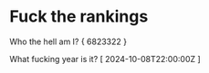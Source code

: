 # Fuck the rankings

Who the hell am I?
{ 6823322 }

What fucking year is it?
[ 2024-10-08T22:00:00Z ]
